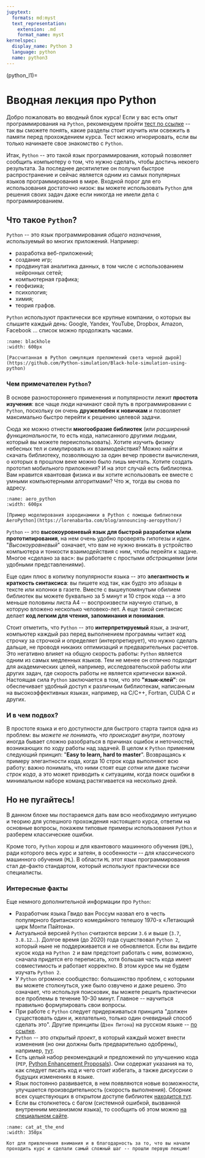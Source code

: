 ```yaml
---
jupytext:
  formats: md:myst
  text_representation:
    extension: .md
    format_name: myst
kernelspec:
  display_name: Python 3
  language: python
  name: python3
---
```


(python_l1)=

# Вводная лекция про Python

Добро пожаловать во вводный блок курса!
Если у вас есть опыт программирования на `Python`, рекомендуем пройти [тест по ссылке](http://foo) -- так вы сможете понять, какие разделы стоит изучить или освежить в памяти перед прохождением курса. Тест можно игнорировать, если вы только начинаете свое знакомство с `Python`.

Итак, `Python` -- это такой язык программирования, который позволяет сообщить компьютеру о том, что нужно сделать, чтобы достичь некоего результата. За последнее десятилетие он получил быстрое распространение и сейчас является одним из самых популярных языков программирования в мире. Входной порог для его использования достаточно низок: вы можете использовать `Python` для решения своих задач даже если никогда не имели дела с программированием.

## Что такое `Python`?

`Python` -- это язык программирования _общего назначения_, используемый во многих приложений. Например:
 - разработка веб-приложений;
 - создание игр;
 - продвинутая аналитика данных, в том числе с использованием нейронных сетей;
 - компьютерная графика;
 - геофизика;
 - психология;
 - химия;
 - теория графов.

`Python` используют практически все крупные компании, о которых вы слышите каждый день: Google, Yandex, YouTube, Dropbox, Amazon, Facebook ... список можно продолжать часами.

```{figure} /_static/pythonblock/intro_l1/blackhole.png
:name: blackhole
:width: 600px

[Рассчитанная в Python симуляция преломлений света черной дырой](https://github.com/Python-simulation/Black-hole-simulation-using-python)
```

### Чем примечателен `Python`?

В основе разностороннего применения и популярности лежит **простота изучения**: все чаще люди начинают свой путь в программировании с `Python`, поскольку он очень **дружелюбен к новичкам** и позволяет максимально быстро перейти к решению целевой задачи.

Сюда же можно отнести **многообразие библиотек** (или _расширений функциональности_, то есть кода, написанного другими людьми, который вы можете переиспользовать). Хотите изучить физику небесных тел и симулировать их взаимодействия? Можно найти и скачать библиотеку, позволяющую за один вечер провести вычисления, о которых в прошлом веке можно было лишь мечтать. Хотите создать прототип мобильного приложения? И на этот случай есть библиотека. Вам нравится квантовая физика и вы хотите использовать ее вместе с умными компьютерными алгоритмами? Что ж, тогда вы снова по адресу.

```{figure} /_static/pythonblock/intro_l1/aero_python.png
:name: aero_python
:width: 600px

[Пример моделирования аэродинамики в Python с помощью библиотеки AeroPython](https://lorenabarba.com/blog/announcing-aeropython/)
```

`Python` -- это **высокоуровневый язык для быстрой разработки и/или прототипирования**, на нем очень удобно проверять гипотезы и идеи. "_Высокоуровневый_" означает, что вам не нужно вникать в устройство компьютера и тонкости взаимодействия с ним, чтобы перейти к задаче. Многое «сделано за вас»: вы работаете с простыми _абстракциями_ (или удобными представлениями).

Еще один плюс в копилку популярности языка -- это **элегантность и краткость синтаксиса**: вы пишете код так, как будто это абзацы в тексте или колонки в газете. Вместе с вышеупомянутым обилием библиотек вы можете буквально за 5 минут и 10 строк кода -- а это меньше половины листа А4 -- воспроизвести научную статью, в которую вложено несколько человеко-лет. А еще такой синтаксис делает **код легким для чтения, запоминания и понимания**.

Стоит отметить, что `Python` -- это **интерпретируемый** язык, а значит, компьютер каждый раз перед выполнением программы читает код строчку за строчкой и определяет (интерпретирует), что нужно сделать дальше, не проводя никаких оптимизаций и предварительных расчетов. Это негативно влияет на общую скорость работы: `Python` является одним из самых медленных языков. Тем не менее он отлично подходит для академических целей, например, исследовательской работы или других задач, где скорость работы не является критически важной. Настоящая сила `Python` заключается в том, что это **"язык-клей"**: он обеспечивает удобный доступ к различным библиотекам, написанным на высокоэффективных языках, например, на C/C++, Fortran, CUDA C и других.

### И в чем подвох?

В простоте языка и его доступности для быстрого старта таится одна из проблем: вы _можете не понимать, что происходит внутри_, поэтому иногда бывает сложно разобраться в причинах ошибок и неточностей, возникающих по ходу работы над задачей. В целом к `Python` применим следующий принцип: "**Easy to learn, hard to master**". Возвращаясь к примеру элегантности кода, когда 10 строк кода выполняют всю работу: важно понимать, что ними стоят еще _сотни_ или даже _тысячи строк кода_, а это может приводить к ситуациям, когда поиск ошибки в минимальном наборе команд растягивается на несколько дней.

## Но не пугайтесь!

В данном блоке мы постараемся дать вам всю необходимую интуицию и теорию для успешного прохождения настоящего курса, ответим на основные вопросы, покажем типовые примеры использования `Python` и разберем классические ошибки.

Кроме того, `Python` хорош и для квантового машинного обучения (`QML`), ради которого весь курс и затеян, в особенности -- для классического машинного обучения (`ML`). В области `ML` этот язык программирования стал де-факто стандартом, который используют практически все специалисты.

### Интересные факты
Еще немного дополнительной информации про `Python`:
 - Разработчик языка Гвидо ван Россум назвал его в честь популярного британского комедийного телешоу 1970-х «Летающий цирк Монти Пайтона».
 - Актуальной версией `Python` считаются версии `3.6` и выше (`3.7`, `3.8.12`...). Долгое время (до 2020) года существовал `Python 2`, который ныне не поддерживается и не обновляется. Если вы видите кусок кода на `Python 2` и вам предстоит работать с ним, возможно, сначала придется его переписать, хотя большая часть кода имеет совместимость и работает корректно. В этом курсе мы не будем изучать `Python 2`.
 - У `Python` огромное сообщество: большинство проблем, с которыми вы можете столкнуться, уже было озвучено и даже решено. Это означает, что используя поисковик, вы можете решить практически все проблемы в течение 10-30 минут. Главное -- научиться правильно формулировать свои вопросы.
 - При работе с `Python` следует придерживаться принципа "должен существовать один и, желательно, только один очевидный способ сделать это". Другие принципы (`Дзен Питона`) на русском языке -- [по ссылке](https://tyapk.ru/blog/post/the-zen-of-python).
 - `Python` -- это _открытый проект_, в который каждый может внести изменения (но они должны быть предварительно одобрены), например, [тут](https://mail.python.org/archives/list/python-ideas@python.org/).
 - Есть целый набор рекомендаций и предложений по улучшению кода (`PEP`, [Python Enhancement Proposals](https://www.python.org/dev/peps/)). Они содержат указания на то, как следует писать код и чего стоит избегать, а также дискуссии о будущих изменениях в языке.
- Язык постоянно развивается, в нем появляются новые возможности, улучшается производительность (скорость выполнения). Сборник всех существующих в открытом доступе библиотек [находится тут](https://pypi.org/).
- Если вы столкнетесь с багом (системной ошибкой, вызванной внутренним механизмом языка), то сообщить об этом можно [на специальном сайте](https://bugs.python.org/).

```{figure} /_static/pythonblock/intro_l1/cat_at_the_end.png
:name: cat_at_the_end
:width: 350px

Кот для привлечения внимания и в благодарность за то, что вы начали проходить курс и сделали самый сложный шаг -- прошли первую лекцию!
```

